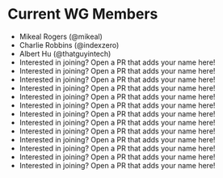 # Current WG Members

* Mikeal Rogers (@mikeal)
* Charlie Robbins (@indexzero)
* Albert Hu (@thatguyintech)
* Interested in joining? Open a PR that adds your name here!
* Interested in joining? Open a PR that adds your name here!
* Interested in joining? Open a PR that adds your name here!
* Interested in joining? Open a PR that adds your name here!
* Interested in joining? Open a PR that adds your name here!
* Interested in joining? Open a PR that adds your name here!
* Interested in joining? Open a PR that adds your name here!
* Interested in joining? Open a PR that adds your name here!
* Interested in joining? Open a PR that adds your name here!
* Interested in joining? Open a PR that adds your name here!
* Interested in joining? Open a PR that adds your name here!
* Interested in joining? Open a PR that adds your name here!
* Interested in joining? Open a PR that adds your name here!
